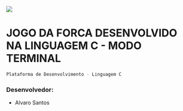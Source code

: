 <img src="https://github.com/alvarosantosph/Jogo-da-Forca-Linguagem-C/blob/master/jogo-da-forca.png">

# JOGO DA FORCA DESENVOLVIDO NA LINGUAGEM C - MODO TERMINAL

```sh
Plataforma de Desenvolvimento - Linguagem C
```

### Desenvolvedor:

* Alvaro Santos
